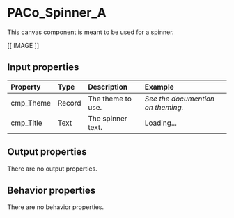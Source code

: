 # PACo_Spinner_A

This canvas component is meant to be used for a spinner.

[[ IMAGE ]]

## **Input properties**

| Property | Type | Description | Example |
| :--- | :--- | :--- | :--- |
| cmp_Theme | Record | The theme to use. | *See the documention on theming.* |
| cmp_Title | Text | The spinner text. | Loading... |

## **Output properties**

There are no output properties.

## **Behavior properties**

There are no behavior properties.
